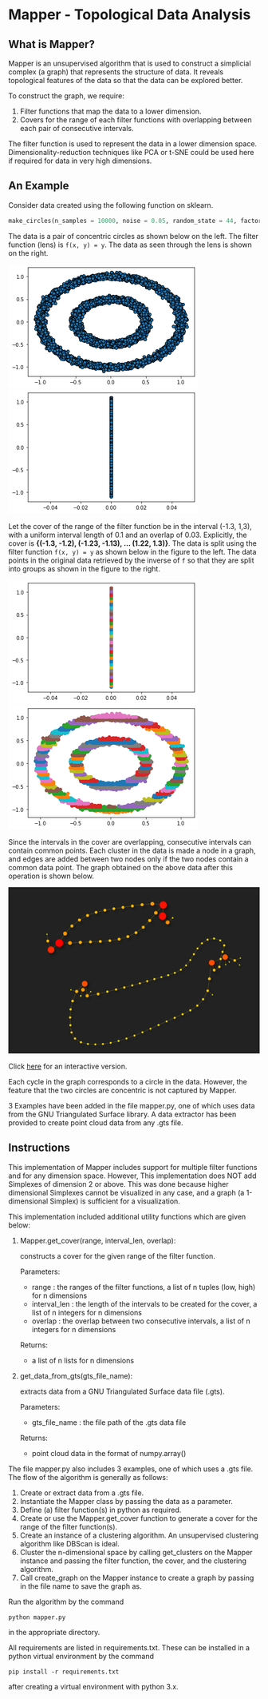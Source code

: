 # Mapper - Topological Data Analysis

## What is Mapper?
Mapper is an unsupervised algorithm that is used to construct a simplicial complex (a graph) that represents the structure of data. It reveals topological features of the data so that the data can be explored better.

To construct the graph, we require:
1. Filter functions that map the data to a lower dimension.
2. Covers for the range of each filter functions with overlapping between each pair of consecutive intervals.

The filter function is used to represent the data in a lower dimension space. Dimensionality-reduction techniques like PCA or t-SNE could be used here if required for data in very high dimensions.

## An Example
Consider data created using the following function on sklearn.
```python
make_circles(n_samples = 10000, noise = 0.05, random_state = 44, factor = 0.5)
```
The data is a pair of concentric circles as shown below on the left. The filter function (lens) is `f(x, y) = y`. The data as seen through the lens is shown on the right.

![Data](results/make_circles_scatter.png "Data") ![Data through lens](results/make_circles_scatter_through_lens.png "Data through lens")

Let the cover of the range of the filter function be in the interval (-1.3, 1,3), with a uniform interval length of 0.1 and an overlap of 0.03. Explicitly, the cover is **{(-1.3, -1.2), (-1.23, -1.13), ... (1.22, 1.3)}**. The data is split using the filter function `f(x, y) = y` as shown below in the figure to the left. The data points in the original data retrieved by the inverse of `f` so that they are split into groups as shown in the figure to the right.

![Data split through lens](results/make_circles_scatter_clusters_through_lens.png "Data split through lens") ![Data split in domain](results/make_circles_scatter_clusters.png "Data split in domain")

Since the intervals in the cover are overlapping, consecutive intervals can contain common points. Each cluster in the data is made a node in a graph, and edges are added between two nodes only if the two nodes contain a common data point. The graph obtained on the above data after this operation is shown below.

![Final Graph](results/make_circles.png "Final Graph")

Click [here](https://thiswasnttaken.github.io//assets/html/make_circles(n_samples%20=%2010000,%20noise%20=%200.05,%20random_state%20=%2044,%20factor%20=%200.5).html) for an interactive version.

Each cycle in the graph corresponds to a circle in the data. However, the feature that the two circles are concentric is not captured by Mapper.

3 Examples have been added in the file mapper.py, one of which uses data from the GNU Triangulated Surface library. A data extractor has been provided to create point cloud data from any .gts file.

## Instructions
This implementation of Mapper includes support for multiple filter functions and for any dimension space. However, This implementation does NOT add Simplexes of dimension 2 or above. This was done because higher dimensional Simplexes cannot be visualized in any case, and a graph (a 1-dimensional Simplex) is sufficient for a visualization.

This implementation included additional utility functions which are given below:

1. Mapper.get_cover(range, interval_len, overlap):

	constructs a cover for the given range of the filter function.

	Parameters:
    - range 	    : the ranges of the filter functions, a list of n tuples (low, high) for n dimensions
    - interval_len 	: the length of the intervals to be created for the cover, a list of n integers for n dimensions
    - overlap	    : the overlap between two consecutive intervals, a list of n integers for n dimensions

	Returns:
    - a list of n lists for n dimensions

2. get_data_from_gts(gts_file_name):

	extracts data from a GNU Triangulated Surface data file (.gts).

	Parameters:
    - gts_file_name	: the file path of the .gts data file

	Returns:
    - point cloud data in the format of numpy.array()

The file mapper.py also includes 3 examples, one of which uses a .gts file. The flow of the algorithm is generally as follows:
1. Create or extract data from a .gts file.
2. Instantiate the Mapper class by passing the data as a parameter.
3. Define (a) filter function(s) in python as required.
4. Create or use the Mapper.get_cover function to generate a cover for the range of the filter function(s).
5. Create an instance of a clustering algorithm. An unsupervised clustering algorithm like DBScan is ideal.
6. Cluster the n-dimensional space by calling get_clusters on the Mapper instance and passing the filter function, the cover, and the clustering algorithm.
7. Call create_graph on the Mapper instance to create a graph by passing in the file name to save the graph as.

Run the algorithm by the command
```
python mapper.py 
```
in the appropriate directory.

All requirements are listed in requirements.txt. These can be installed in a python virtual environment by the command
```
pip install -r requirements.txt
```
after creating a virtual environment with python 3.x.